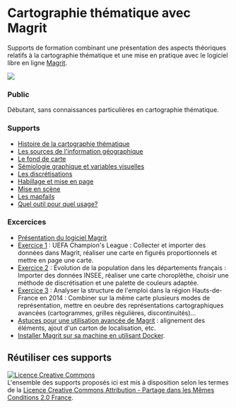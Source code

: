 # Cartographie thématique avec Magrit

Supports de formation combinant une présentation des aspects théoriques relatifs à la cartographie thématique et une mise en pratique avec le logiciel libre en ligne [Magrit](https://magrit.cnrs.fr). 

![](https://raw.githubusercontent.com/magrit-formations/.github/main/profile/img.png)    

### Public 
Débutant, sans connaissances particulières en cartographie thématique.

### Supports

- [Histoire de la cartographie thématique](https://magrit-formations.github.io/histoire_carto)
- [Les sources de l'information géographique](https://magrit-formations.github.io/infogeo_sources)
- [Le fond de carte](https://magrit-formations.github.io/fond_de_carte)
- [Sémiologie graphique et variables visuelles](https://magrit-formations.github.io/variables_visuelles)
- [Les discrétisations](https://magrit-formations.github.io/discretisation)
- [Habillage et mise en page](https://magrit-formations.github.io/mise_en_page) 
- [Mise en scène](https://magrit-formations.github.io/mise_en_scene)
- [Les mapfails](https://magrit-formations.github.io/mapfails)
- [Quel outil pour quel usage?](https://magrit-formations.github.io/outils_carto/)


### Excercices

- [Présentation du logiciel Magrit](https://magrit-formations.github.io/magrit_exercices/#/1)
- [Exercice 1](https://magrit-formations.github.io/magrit_exercices/#/4) : UEFA Champion's League : Collecter et importer des données dans Magrit, réaliser une carte en figurés proportionnels et mettre en page une carte.
- [Exercice 2](https://magrit-formations.github.io/magrit_exercices/#/5) : Évolution de la population dans les départements français : Importer des données INSEE, réaliser une carte choroplèthe, choisir une méthode de discrétisation et une palette de couleurs adaptée. 
- [Exercice 3](https://magrit-formations.github.io/magrit_exercices/#/6) : Analyser la structure de l'emploi dans la région Hauts-de-France en 2014 : Combiner sur la même carte plusieurs modes de représentation, mettre en oeubre des représentations cartographiques avancées (cartogrammes, grilles régulières, discontinuités)...
- [Astuces pour une utilisation avancée de Magrit](https://magrit-formations.github.io/magrit_exercices/#/7) : alignement des éléments, ajout d'un carton de localisation, etc.
- [Installer Magrit sur sa machine en utilisant Docker](https://magrit-formations.github.io/magrit_exercices/#/12).

## Réutiliser ces supports
<a rel="license" href="http://creativecommons.org/licenses/by-sa/2.0/fr/"><img alt="Licence Creative Commons" style="border-width:0" src="https://i.creativecommons.org/l/by-sa/2.0/fr/88x31.png" /></a><br />L'ensemble des supports proposés ici est mis à disposition selon les termes de la <a rel="license" href="http://creativecommons.org/licenses/by-sa/2.0/fr/">Licence Creative Commons Attribution -  Partage dans les Mêmes Conditions 2.0 France</a>.





